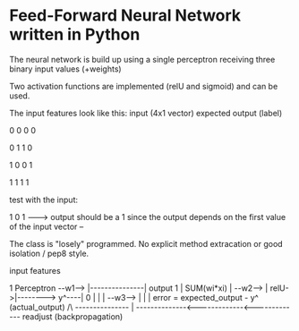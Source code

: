 # Feed-Forward Neural Network written in Python 
The neural network is build up using a single perceptron receiving three binary input values (+weights)

Two activation functions are implemented (relU and sigmoid) and can be used.


The input features look like this:
input (4x1 vector)        expected output (label)

0 0 0                     0

0 1 1                     0

1 0 0                     1

1 1 1                     1



test with the input: 

1 0 1  ---> output should be a 1 since the output depends on the first value of the input vector 
–



The class is "losely" programmed. No explicit method extracation or good isolation / pep8 style.





input features              

1           Perceptron
--w1-->   |---------------| output 
1         | SUM(wi*xi)    |
--w2-->   |         relU->|--------> y^----|
0         |               |                |
--w3-->   |               |                | error = expected_output - y^ (actual_output)
  /\       ---------------                 |
  --------------<-------------<-------------
              readjust (backpropagation)
